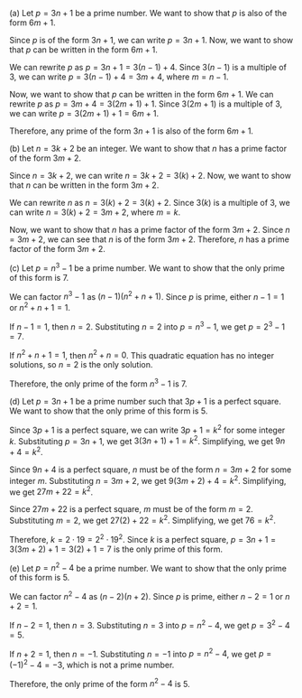  (a) Let $p = 3n + 1$ be a prime number. We want to show that $p$ is also of the form $6m + 1$.

Since $p$ is of the form $3n + 1$, we can write $p = 3n + 1$. Now, we want to show that $p$ can be written in the form $6m + 1$.

We can rewrite $p$ as $p = 3n + 1 = 3(n - 1) + 4$. Since $3(n - 1)$ is a multiple of $3$, we can write $p = 3(n - 1) + 4 = 3m + 4$, where $m = n - 1$.

Now, we want to show that $p$ can be written in the form $6m + 1$. We can rewrite $p$ as $p = 3m + 4 = 3(2m + 1) + 1$. Since $3(2m + 1)$ is a multiple of $3$, we can write $p = 3(2m + 1) + 1 = 6m + 1$.

Therefore, any prime of the form $3n + 1$ is also of the form $6m + 1$.

(b) Let $n = 3k + 2$ be an integer. We want to show that $n$ has a prime factor of the form $3m + 2$.

Since $n = 3k + 2$, we can write $n = 3k + 2 = 3(k) + 2$. Now, we want to show that $n$ can be written in the form $3m + 2$.

We can rewrite $n$ as $n = 3(k) + 2 = 3(k) + 2$. Since $3(k)$ is a multiple of $3$, we can write $n = 3(k) + 2 = 3m + 2$, where $m = k$.

Now, we want to show that $n$ has a prime factor of the form $3m + 2$. Since $n = 3m + 2$, we can see that $n$ is of the form $3m + 2$. Therefore, $n$ has a prime factor of the form $3m + 2$.

(c) Let $p = n^3 - 1$ be a prime number. We want to show that the only prime of this form is $7$.

We can factor $n^3 - 1$ as $(n - 1)(n^2 + n + 1)$. Since $p$ is prime, either $n - 1 = 1$ or $n^2 + n + 1 = 1$.

If $n - 1 = 1$, then $n = 2$. Substituting $n = 2$ into $p = n^3 - 1$, we get $p = 2^3 - 1 = 7$.

If $n^2 + n + 1 = 1$, then $n^2 + n = 0$. This quadratic equation has no integer solutions, so $n = 2$ is the only solution.

Therefore, the only prime of the form $n^3 - 1$ is $7$.

(d) Let $p = 3n + 1$ be a prime number such that $3p + 1$ is a perfect square. We want to show that the only prime of this form is $5$.

Since $3p + 1$ is a perfect square, we can write $3p + 1 = k^2$ for some integer $k$. Substituting $p = 3n + 1$, we get $3(3n + 1) + 1 = k^2$. Simplifying, we get $9n + 4 = k^2$.

Since $9n + 4$ is a perfect square, $n$ must be of the form $n = 3m + 2$ for some integer $m$. Substituting $n = 3m + 2$, we get $9(3m + 2) + 4 = k^2$. Simplifying, we get $27m + 22 = k^2$.

Since $27m + 22$ is a perfect square, $m$ must be of the form $m = 2$. Substituting $m = 2$, we get $27(2) + 22 = k^2$. Simplifying, we get $76 = k^2$.

Therefore, $k = 2 \cdot 19 = 2^2 \cdot 19^2$. Since $k$ is a perfect square, $p = 3n + 1 = 3(3m + 2) + 1 = 3(2) + 1 = 7$ is the only prime of this form.

(e) Let $p = n^2 - 4$ be a prime number. We want to show that the only prime of this form is $5$.

We can factor $n^2 - 4$ as $(n - 2)(n + 2)$. Since $p$ is prime, either $n - 2 = 1$ or $n + 2 = 1$.

If $n - 2 = 1$, then $n = 3$. Substituting $n = 3$ into $p = n^2 - 4$, we get $p = 3^2 - 4 = 5$.

If $n + 2 = 1$, then $n = -1$. Substituting $n = -1$ into $p = n^2 - 4$, we get $p = (-1)^2 - 4 = -3$, which is not a prime number.

Therefore, the only prime of the form $n^2 - 4$ is $5$.